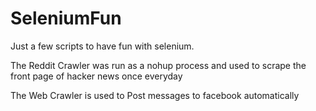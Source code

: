 # SeleniumFun

Just a few scripts to have fun with selenium.

The Reddit Crawler was run as a nohup process and used to scrape the front page of hacker news once everyday

The Web Crawler is used to Post messages to facebook automatically